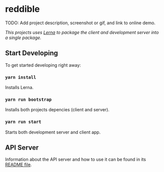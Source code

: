 # reddible

TODO: Add project description, screenshot or gif, and link to online demo.

_This projects uses [Lerna] to package the client and development server into a single package._

## Start Developing

To get started developing right away:

### `yarn install`

Installs Lerna.

### `yarn run bootstrap`

Installs both projects depencies (client and server).

### `yarn run start`

Starts both development server and client app.

[Lerna]: https://github.com/lerna/lerna

## API Server

Information about the API server and how to use it can be found in its [README file](packages/server/README.md).

